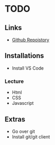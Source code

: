 # TODO

## Links
- [Github Repoistory](https://github.com/WikiWookie/web-dev-tutor/)

## Installations
- Install VS Code

### Lecture
- Html
- CSS
- Javascript


## Extras
- Go over git
- Install git/git client